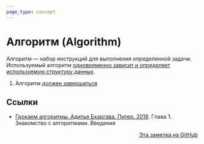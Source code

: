 ```yaml
---
page_type: concept
---
```


# Алгоритм (Algorithm)

Алгоритм — набор инструкций для выполнения определенной задачи. Используемый алгоритм [одновременно зависит и определяет используемую структуру данных](20221120131354.md).

1. Алгоритм [должен завершаться](20221027222948.md)

## Ссылки

- [Грокаем алгоритмы. Адитья Бхаргава. Питер. 2018](BhargavaGrokaemAlgoritmy2018.md). Глава 1. Знакомство с алгоритмами. Введение



<p v-pre style="text-align: right">
  <a href="https://github.com/Kverde/algorithms/blob/main/source/20221030004439.md">
  Эта заметка на GitHub
  </a>
</p>
